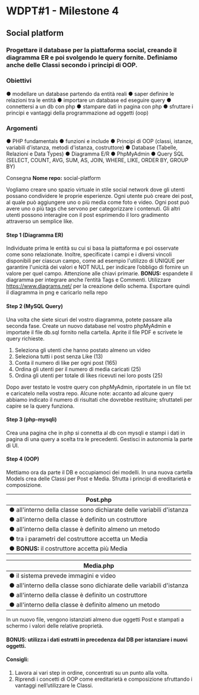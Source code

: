 # WDPT#1 - Milestone 4

## Social platform

### Progettare il database per la piattaforma social, creando il diagramma ER e poi svolgendo le query fornite. Definiamo anche delle Classi secondo i principi di OOP.

### Obiettivi

● modellare un database partendo da entità reali
● saper definire le relazioni tra le entità
● importare un database ed eseguire query
● connettersi a un db con php
● stampare dati in pagina con php
● sfruttare i principi e vantaggi della programmazione ad oggetti (oop)

### Argomenti

● PHP fundamentals
● funzioni e include
● Principi di OOP (classi, istanze, variabili d'istanza, metodi d'istanza, costruttore)
● Database (Tabelle, Relazioni e Data Types)
● Diagramma E/R
● PhpMyAdmin
● Query SQL (SELECT, COUNT, AVG, SUM, AS, JOIN, WHERE, LIKE, ORDER BY, GROUP BY)

Consegna
**Nome repo:** social-platform

Vogliamo creare uno spazio virtuale in stile social network dove gli utenti possano condividere le proprie esperienze.
Ogni utente può creare dei post, al quale può aggiungere uno o più media come foto e video.
Ogni post può avere uno o più tags che servono per categorizzare i contenuti.
Gli altri utenti possono interagire con il post esprimendo il loro gradimento attraverso un semplice like.

#### Step 1 (Diagramma ER)

Individuate prima le entità su cui si basa la piattaforma e poi osservate come sono relazionate. Inoltre, specificate i campi e i diversi vincoli disponibili per ciascun campo, come ad esempio l'utilizzo di UNIQUE per garantire l'unicità dei valori e NOT NULL per indicare l’obbligo di fornire un valore per quel campo. Attenzione alle chiavi primarie.
**BONUS:** espandete il diagramma per integrare anche l’entità Tags e Commenti.
Utilizzare https://www.diagrams.net/ per la creazione dello schema. Esportare quindi il diagramma in png e caricarlo nella repo

#### Step 2 (MySQL Query)

Una volta che siete sicuri del vostro diagramma, potete passare alla seconda fase. Create un nuovo database nel vostro phpMyAdmin e importate il file db.sql fornito nella cartella.
Aprite il file PDF e scrivete le query richieste.

1. Seleziona gli utenti che hanno postato almeno un video
2. Seleziona tutti i post senza Like (13)
3. Conta il numero di like per ogni post (165)
4. Ordina gli utenti per il numero di media caricati (25)
5. Ordina gli utenti per totale di likes ricevuti nei loro posts (25)

Dopo aver testato le vostre query con phpMyAdmin, riportatele in un file txt e caricatelo nella vostra repo.
Alcune note: accanto ad alcune query abbiamo indicato il numero di risultati che dovrebbe restituire; sfruttateli per capire se la query funziona.

#### Step 3 (php-mysqli)

Crea una pagina che in php si connetta al db con mysqli e stampi i dati in pagina di una query a scelta tra le precedenti. Gestisci in autonomia la parte di UI.

#### Step 4 (OOP)

Mettiamo ora da parte il DB e occupiamoci dei modelli.
In una nuova cartella Models crea delle Classi per Post e Media.
Sfrutta i principi di ereditarietà e composizione.

| **Post.php**                                                         |
| -------------------------------------------------------------------- |
| ● all'interno della classe sono dichiarate delle variabili d'istanza |
| ● all'interno della classe è definito un costruttore                 |
| ● all'interno della classe è definito almeno un metodo               |
| ● tra i parametri del costruttore accetta un Media                   |
| ● **BONUS:** il costruttore accetta più Media                        |

| **Media.php**                                                        |
| -------------------------------------------------------------------- |
| ● il sistema prevede immagini e video                                |
| ● all'interno della classe sono dichiarate delle variabili d'istanza |
| ● all'interno della classe è definito un costruttore                 |
| ● all'interno della classe è definito almeno un metodo               |

In un nuovo file, vengono istanziati almeno due oggetti Post e stampati a schermo i valori delle relative proprietà.

#### BONUS: utilizza i dati estratti in precedenza dal DB per istanziare i nuovi oggetti.

#### Consigli:

1. Lavora ai vari step in ordine, concentrati su un punto alla volta.
2. Riprendi i concetti di OOP come ereditarietà e composizione sfruttando i vantaggi nell’utilizzare le Classi.
